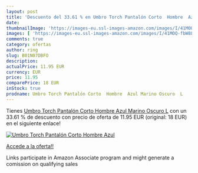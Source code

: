 ```yaml
---
layout: post
title: 'Descuento del 33.61 % en Umbro Torch Pantalón Corto  Hombre  Azul'
date: 
thumbnailImage: 'https://images-eu.ssl-images-amazon.com/images/I/41MOQ-fbW8L._SL200_.jpg'
images: [ 'https://images-eu.ssl-images-amazon.com/images/I/41MOQ-fbW8L._SL200_.jpg' ]
comments: true
category: ofertas
author: ring
slug: B01N07DBFO
description:
actualPrice: 11.95 EUR
currency: EUR
price: 11.95
comparePrice: 18 EUR
inStock: true
prodname: Umbro Torch Pantalón Corto  Hombre  Azul Marino Oscuro  L
---
```


Tienes [Umbro Torch Pantalón Corto  Hombre  Azul Marino Oscuro  L](https://www.amazon.es/dp/B01N07DBFO/?tag=tolees-21) con un 33.61 % de descuento con precio de oferta de 11.95 EUR (original: 18 EUR) en el siguiente enlace!

[![Umbro Torch Pantalón Corto  Hombre  Azul](https://images-eu.ssl-images-amazon.com/images/I/41MOQ-fbW8L._SL200_.jpg)](https://www.amazon.es/dp/B01N07DBFO/?tag=tolees-21)

[Accede a la oferta!!](https://www.amazon.es/dp/B01N07DBFO/?tag=tolees-21)

Links participate in Amazon Associate program and might generate a comission on qualifying sales



